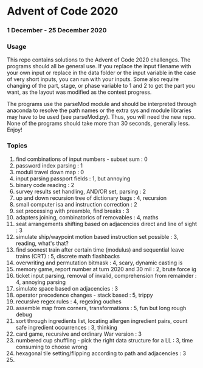 # Advent of Code 2020
### 1 December - 25 December 2020

### Usage
This repo contains solutions to the Advent of Code 2020 challenges. The programs should all be general use.
If you replace the input filename with your own input or replace in the data folder or the input variable in
the case of very short inputs, you can run with your inputs. Some also require changing of the part, stage,
or phase variable to 1 and 2 to get the part you want, as the layout was modified as the contest progress. 

The programs use the parseMod module and should be interpreted through anaconda to resolve the path names or the extra
sys and module libraries may have to be used (see parseMod.py). Thus, you will need the new repo. None of the
programs should take more than 30 seconds, generally less. Enjoy!

### Topics
1. find combinations of input numbers - subset sum : 0
2. password index parsing : 1
3. moduli travel down map : 0
4. input parsing passport fields : 1, but annoying
5. binary code reading : 2
6. survey results set handling, AND/OR set, parsing : 2
7. up and down recursion tree of dictionary bags : 4, recursion
8. small computer isa and instruction correction : 2
9. set processing with preamble, find breaks : 3
10. adapters joining, combinatorics of removables : 4, maths
11. seat arrangements shifting based on adjacencies direct and line of sight : 3
12. simulate ship/waypoint motion based instruction set possible : 3, reading, what's that?
13. find soonest train after certain time (modulus) and sequential leave trains (CRT) : 5, discrete math flashbacks
14. overwriting and permutation bitmask : 4, scary, dynamic casting is
15. memory game, report number at turn 2020 and 30 mil : 2, brute force ig
16. ticket input parsing, removal of invalid, comprehension from remainder : 4, annoying parsing
17. simulate space based on adjacencies : 3
18. operator precedence changes - stack based : 5, trippy
19. recursive regex rules : 4, regexing ouches
20. assemble map from corners, transformations : 5, fun but long rough debug
21. sort through ingredients list, locating allergen ingredient pairs, count safe ingredient occurrences : 3, thinking
22. card game, recursive and ordinary War version : 3
23. numbered cup shuffling - pick the right data structure for a LL : 3, time consuming to choose wrong
24. hexagonal tile setting/flipping according to path and adjacencies : 3
25. 